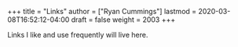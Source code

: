 +++
title = "Links"
author = ["Ryan Cummings"]
lastmod = 2020-03-08T16:52:12-04:00
draft = false
weight = 2003
+++

Links I like and use frequently will live here.
